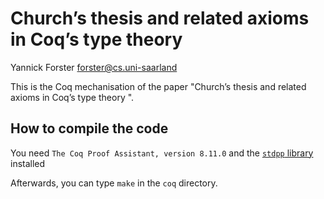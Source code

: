 # Church’s thesis and related axioms in Coq’s type theory 
Yannick Forster <forster@cs.uni-saarland>

This is the Coq mechanisation of the paper "Church’s thesis and related axioms in Coq’s type theory ".

## How to compile the code

You need `The Coq Proof Assistant, version 8.11.0` and the [`stdpp` library](https://gitlab.mpi-sws.org/iris/stdpp) installed 

Afterwards, you can type `make` in the `coq` directory. 
